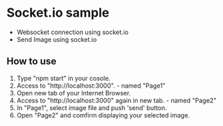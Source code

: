 # Socket.io sample
- Websocket connection using socket.io
- Send Image using socket.io

## How to use
1. Type "npm start" in your cosole.
2. Access to "http://localhost:3000". - named "Page1"
3. Open new tab of your Internet Browser.
4. Access to "http://localhost:3000" again in new tab. - named "Page2"
5. In "Page1", select image file and push 'send' button.
6. Open "Page2" and comfirm displaying your selected image.
